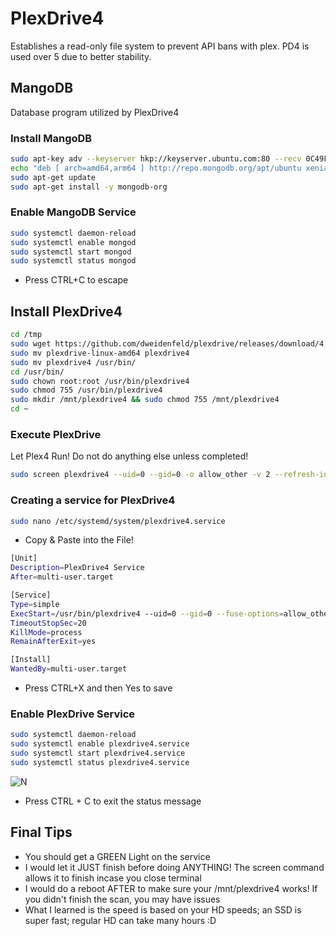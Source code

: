 # PlexDrive4
Establishes a read-only file system to prevent API bans with plex.  PD4 is used over 5 due to better stability.

## MangoDB
Database program utilized by PlexDrive4

### Install MangoDB
```sh
sudo apt-key adv --keyserver hkp://keyserver.ubuntu.com:80 --recv 0C49F3730359A14518585931BC711F9BA15703C6
echo "deb [ arch=amd64,arm64 ] http://repo.mongodb.org/apt/ubuntu xenial/mongodb-org/3.4 multiverse" | sudo tee /etc/apt/sources.list.d/mongodb-org-3.4.list
sudo apt-get update
sudo apt-get install -y mongodb-org
```

### Enable MangoDB Service

```sh
sudo systemctl daemon-reload
sudo systemctl enable mongod
sudo systemctl start mongod
sudo systemctl status mongod
```

- Press CTRL+C to escape

## Install PlexDrive4
```sh
cd /tmp
sudo wget https://github.com/dweidenfeld/plexdrive/releases/download/4.0.0/plexdrive-linux-amd64
sudo mv plexdrive-linux-amd64 plexdrive4
sudo mv plexdrive4 /usr/bin/
cd /usr/bin/
sudo chown root:root /usr/bin/plexdrive4
sudo chmod 755 /usr/bin/plexdrive4
sudo mkdir /mnt/plexdrive4 && sudo chmod 755 /mnt/plexdrive4
cd ~
```
### Execute PlexDrive
Let Plex4 Run! Do not do anything else unless completed!

```sh
sudo screen plexdrive4 --uid=0 --gid=0 -o allow_other -v 2 --refresh-interval=1m /mnt/plexdrive4
```

### Creating a service for PlexDrive4

```sh
sudo nano /etc/systemd/system/plexdrive4.service
```

- Copy & Paste into the File!

```sh
[Unit]
Description=PlexDrive4 Service
After=multi-user.target

[Service]
Type=simple
ExecStart=/usr/bin/plexdrive4 --uid=0 --gid=0 --fuse-options=allow_other --refresh-interval=1m /mnt/plexdrive4
TimeoutStopSec=20
KillMode=process
RemainAfterExit=yes

[Install]
WantedBy=multi-user.target
```

- Press CTRL+X and then Yes to save

### Enable PlexDrive Service

```sh
sudo systemctl daemon-reload
sudo systemctl enable plexdrive4.service
sudo systemctl start plexdrive4.service
sudo systemctl status plexdrive4.service
```

![N](https://image.ibb.co/cVBFFm/Snip20171021_2.png)

- Press CTRL + C to exit the status message

## Final Tips
- You should get a GREEN Light on the service
- I would let it JUST finish before doing ANYTHING! The screen command allows it to finish incase you close terminal
- I would do a reboot AFTER to make sure your /mnt/plexdrive4 works! If you didn't finish the scan, you may have issues
- What I learned is the speed is based on your HD speeds; an SSD is super fast; regular HD can take many hours :D

